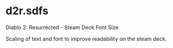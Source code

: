 # d2r.sdfs
Diablo 2: Resurrected - Steam Deck Font Size

Scaling of text and font to improve readability on the steam deck.
